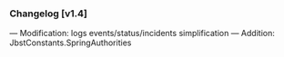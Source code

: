 ### Changelog [v1.4]
— Modification: logs events/status/incidents simplification
— Addition: JbstConstants.SpringAuthorities
